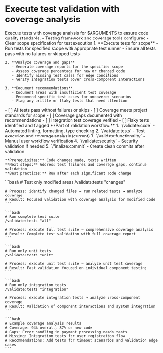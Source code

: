 # Execute test validation with coverage analysis

<instructions>
  <context>
    Execute tests with coverage analysis for $ARGUMENTS to ensure code quality standards.
  </context>

  <requirements>
    - Testing framework and coverage tools configured
    - Clear scope specification for test execution
  </requirements>

  <execution>
    1. **Execute tests for scope**
       - Run tests for specified scope with appropriate test runner
       - Ensure all tests pass with no failures or skipped tests

    2. **Analyze coverage and gaps**
       - Generate coverage reports for the specified scope
       - Assess coverage percentage for new or changed code
       - Identify missing test cases for edge conditions
       - Verify integration tests cover cross-component interactions

    3. **Document recommendations**
       - Document areas with insufficient test coverage
       - Recommend specific test cases for uncovered scenarios
       - Flag any brittle or flaky tests that need attention
  </execution>

  <validation>
    - [ ] All tests pass without failures or skips
    - [ ] Coverage meets project standards for scope
    - [ ] Coverage gaps documented with recommendations
    - [ ] Integration test coverage verified
    - [ ] Flaky tests identified and flagged
  </validation>

  <workflow>
    **Part of validation workflow:**
    1. `/validate:code` - Automated linting, formatting, type checking
    2. `/validate:tests` - Test execution and coverage analysis (current)
    3. `/validate:functionality` - Manual user workflow verification
    4. `/validate:security` - Security validation if needed
    5. `/finalize:commit` - Create clean commits after validation

    **Prerequisites:** Code changes made, tests written
    **Next steps:** Address test failures and coverage gaps, continue validation
    **Best practices:** Run after each significant code change
  </workflow>

  <examples>
    ```bash
    # Test only modified areas
    /validate:tests "changes"

    # Process: identify changed files → run related tests → analyze coverage
    # Result: Focused validation with coverage analysis for modified code
    ```

    ```bash
    # Run complete test suite
    /validate:tests "all"

    # Process: execute full test suite → comprehensive coverage analysis
    # Result: Complete test validation with full coverage report
    ```

    ```bash
    # Run only unit tests
    /validate:tests "unit"

    # Process: execute unit test suite → analyze unit test coverage
    # Result: Fast validation focused on individual component testing
    ```

    ```bash
    # Run only integration tests
    /validate:tests "integration"

    # Process: execute integration tests → analyze cross-component coverage
    # Result: Validation of component interactions and system integration
    ```

    ```bash
    # Example coverage analysis results
    # Coverage: 94% overall, 87% on new code
    # Gaps: Error handling in payment processing needs tests
    # Missing: Integration tests for user registration flow
    # Recommendations: Add tests for timeout scenarios and validation edge cases
    ```

  </examples>
</instructions>
